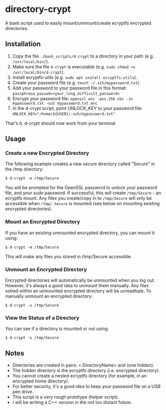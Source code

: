 # directory-crypt
A bash script used to easily mount/unmount/create ecryptfs encrypted directories.

## Installation
1. Copy the file `./bash_scripts/d-crypt` to a directory in your path (e.g. `/usr/local/bin/`).
1. Make sure the file `d-crypt` is executable (e.g. `sudo chmod +x /usr/local/bin/d-crypt`).
1. Install ecryptfs-utils (e.g. `sudo apt install ecryptfs-utils`).
1. Create your password file (e.g. `touch ~/.ssh/mypassword.txt`).
1. Add your password to your password file in this format: `passphrase_passwd=<your_long_difficult_password>`
1. Encrypt your password file: `openssl enc -aes-256-cbc -in mypassword.txt -out mypassword.txt.enc`
1. In the d-crypt script, point UNLOCK_KEY to your password file: `UNLOCK_KEY="/home/${USER}/.ssh/mypassword.txt"`

That's it, d-crypt should now work from your terminal.

## Usage

### Create a new Encrypted Directory
The following example creates a new secure directory called "Secure" in the /tmp directory:
```
$ d-crypt -m /tmp/Secure
```
You will be prompted for the OpenSSL password to unlock your password file, and your sudo password. If successful, this will create `/tmp/Secure` - an ecryptfs mount. Any files you create/copy in to `/tmp/Secure` will only be accessible when `/tmp/.Secure` is mounted (see below on mounting existing encrypted directories).

### Mount an Encrypted Directory
If you have an existing unmounted encrypted directory, you can mount it using:
```
$ d-crypt -m /tmp/Secure
```
This will make any files you stored in /tmp/Secure accessible.

### Unmount an Encrypted Directory
Encrypted directories will automatically be unmounted when you log out. However, it's always a good idea to unmount them manually. Any files sotred within an unmounted encrypted directory will be unreadbale. To manually unmount an encrypted directory:
```
$ d-crypt -u /tmp/Secure
```

### View the Status of a Directory
You can see if a directory is mounted or not using:
```
$ d-crypt -s /tmp/Secure
```

## Notes
- Directories are created in pairs: <.DirectoryName> and <DirectoryName> (one hidden).
- The hidden directory is the ecryptfs directory (i.e. encrypted directory).
- You cannot create a nested ecryptfs directory (for example, in an encrypted home directory).
- For better security, it's a good idea to keep your password file on a USB pen drive.
- This script is a very rough prototype (helper script).
- I will be writing a C++ version in the not too distant future.
